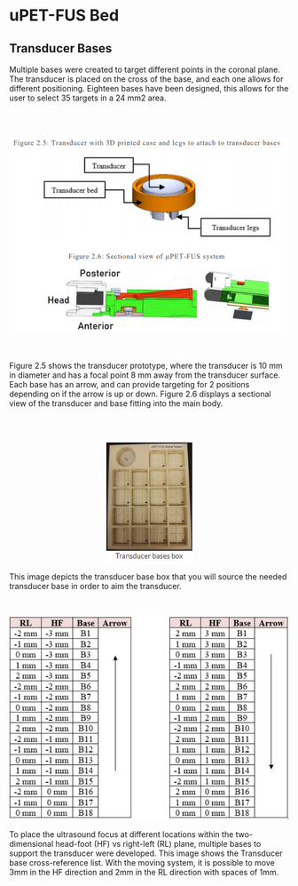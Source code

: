 # uPET-FUS Bed 

## Transducer Bases

Multiple bases were created to target different points in the coronal plane. The
transducer is placed on the cross of the base, and each one allows for different positioning.
Eighteen bases have been designed, this allows for the user to select 35 targets in a 24 mm2
area.

<br><br> <p align = "center"> <img src=/base.png> </p> <br>

Figure 2.5 shows the transducer prototype, where the transducer is 10 mm in diameter
and has a focal point 8 mm away from the transducer surface. Each base has an arrow, and
can provide targeting for 2 positions depending on if the arrow is up or down. Figure 2.6
displays a sectional view of the transducer and base fitting into the main body. 

<br> <br> <p align = "center"> <img src=/transducerbase.png> </p>

This image depicts the transducer base box that you will source the needed transducer base in order to aim the transducer. 

<br> <p align = "center"> <img src=/crosslist.png> </p>


To place the ultrasound focus at different locations within the two-dimensional head-foot (HF) vs right-left (RL) plane, multiple bases to support the transducer were developed. This image shows the Transducer base cross-reference list. With the moving system, it is possible to move 3mm in the HF direction and 2mm in the RL direction with spaces of 1mm. 